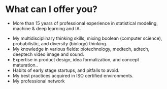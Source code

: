 # **What can I offer you?**
+ More than 15 years of professional experience in statistical modeling, machine & deep learning and IA. 
- My multidisciplinary thinking skills, mixing boolean (computer science), probabilistic, and diversity (biology) thinking.
- My knowledge in various fields: biotechnology, medtech, adtech, deeptech video image and sound. 
- Expertise in product design, idea formalization, and concept maturation..
- Habits of early stage startups, and pitfalls to avoid. 
- My best practices acquired in ISO certified environments.
- My professional network
